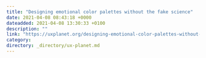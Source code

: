 ```yaml
---
title: "Designing emotional color palettes without the fake science"
date: 2021-04-08 08:43:18 +0000
dateadded: 2021-04-08 13:30:33 +0100
description: ""
link: "https://uxplanet.org/designing-emotional-color-palettes-without-the-fake-science-ce232744e8a6?source=rss----819cc2aaeee0---4"
category:
directory: _directory/ux-planet.md
---
```

